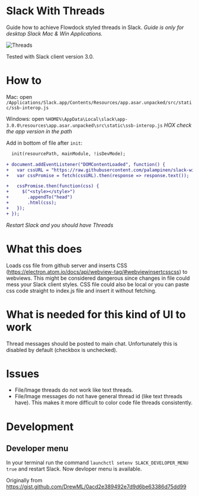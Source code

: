 # Slack With Threads

Guide how to achieve Flowdock styled threads in Slack. _Guide is only for
desktop Slack Mac & Win Applications._

![Threads](https://raw.githubusercontent.com/palampinen/slack-with-threads/master/thread.png)

Tested with Slack client version 3.0.

# How to

Mac: open
`/Applications/Slack.app/Contents/Resources/app.asar.unpacked/src/static/ssb-interop.js`

Windows: open
`%HOME%\AppData\Local\slack\app-3.0.0\resources\app.asar.unpacked\src\static\ssb-interop.js`
_HOX check the app version in the path_

Add in bottom of file after `init`:

```diff
  init(resourcePath, mainModule, !isDevMode);

+ document.addEventListener("DOMContentLoaded", function() {
+   var cssURL = "https://raw.githubusercontent.com/palampinen/slack-with-threads/master/threads.css";
+   var cssPromise = fetch(cssURL).then(response => response.text());

+   cssPromise.then(function(css) {
+     $("<style></style>")
+       .appendTo("head")
+       .html(css);
+   });
+ });
```

_Restart Slack and you should have Threads_

# What this does

Loads css file from github server and inserts CSS
(https://electron.atom.io/docs/api/webview-tag/#webviewinsertcsscss) to
webviews. This might be considered dangerous since changes in file could mess
your Slack client styles. CSS file could also be local or you can paste css code
straight to index.js file and insert it without fetching.

# What is needed for this kind of UI to work

Thread messages should be posted to main chat. Unfortunately this is disabled by
default (checkbox is unchecked).

# Issues

* File/Image threads do not work like text threads.
* File/Image messages do not have general thread id (like text threads have).
  This makes it more difficult to color code file threads consistently.

# Development

## Developer menu

In your terminal run the command `launchctl setenv SLACK_DEVELOPER_MENU true`
and restart Slack. Now devloper menu is available.

Originally from https://gist.github.com/DrewML/0acd2e389492e7d9d6be63386d75dd99
